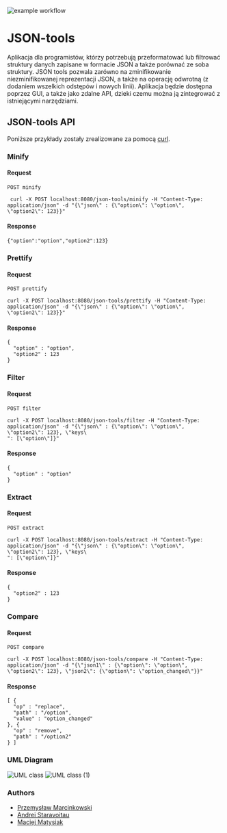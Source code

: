 ![example workflow](https://github.com/ReynaX/JSON-tools/actions/workflows/ci.yml/badge.svg)
# JSON-tools
Aplikacja dla programistów, którzy potrzebują przeformatować lub filtrować struktury danych zapisane w formacie JSON a także porównać ze soba struktury. JSON tools pozwala zarówno na zminifikowanie niezminifikowanej reprezentacji JSON, a także na operację odwrotną (z dodaniem wszelkich odstępów i nowych linii). Aplikacja będzie dostępna poprzez GUI, a także jako zdalne API, dzieki czemu można ją zintegrować z istniejącymi narzędziami.

## JSON-tools API

Poniższe przykłady zostały zrealizowane za pomocą [curl](https://curl.se/download.html]).

### Minify

#### Request
<code>POST minify</code>
<pre><code> curl -X POST localhost:8080/json-tools/minify -H "Content-Type: application/json" -d "{\"json\" : {\"option\": \"option\", \"option2\": 123}}"</code></pre>

#### Response
<pre><code>{"option":"option","option2":123}</code></pre>

### Prettify

#### Request
<code>POST prettify</code>
<pre><code>curl -X POST localhost:8080/json-tools/prettify -H "Content-Type: application/json" -d "{\"json\" : {\"option\": \"option\", \"option2\": 123}}"</code></pre>

#### Response
<pre><code>{
  "option" : "option",
  "option2" : 123
}
</code></pre>

### Filter

#### Request
<code>POST filter</code>
<pre><code>curl -X POST localhost:8080/json-tools/filter -H "Content-Type: application/json" -d "{\"json\" : {\"option\": \"option\", \"option2\": 123}, \"keys\
": [\"option\"]}"</code></pre>

#### Response
<pre><code>{
  "option" : "option"
}
</code></pre>

### Extract

#### Request
<code>POST extract</code>
<pre><code>curl -X POST localhost:8080/json-tools/extract -H "Content-Type: application/json" -d "{\"json\" : {\"option\": \"option\", \"option2\": 123}, \"keys\
": [\"option\"]}"</code></pre>

#### Response
<pre><code>{
  "option2" : 123
}
</code></pre>

### Compare

#### Request
<code>POST compare</code>
<pre><code>curl -X POST localhost:8080/json-tools/compare -H "Content-Type: application/json" -d "{\"json1\" : {\"option\": \"option\", \"option2\": 123}, \"json2\": {\"option\": \"option_changed\"}}"</code></pre>

#### Response
<pre><code>[ {
  "op" : "replace",
  "path" : "/option",
  "value" : "option_changed"
}, {
  "op" : "remove",
  "path" : "/option2"
} ]
</code></pre>

### UML Diagram
![UML class](https://user-images.githubusercontent.com/41871003/213885252-f2e4c5db-01e0-4b1b-b373-17053d1797b4.png)
![UML class (1)](https://user-images.githubusercontent.com/41871003/208314328-7049e0ee-a731-4c84-9c38-dadcac9ebb21.png)

### Authors
- [Przemysław Marcinkowski](https://github.com/ReynaX)
- [Andrei Staravoitau](https://github.com/Anstari)
- [Maciej Matysiak](https://github.com/CaisyJeicam)
